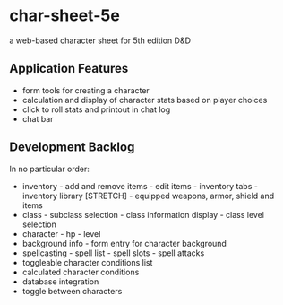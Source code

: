 # char-sheet-5e

a web-based character sheet for 5th edition D&D

## Application Features

- form tools for creating a character
- calculation and display of character stats based on player choices
- click to roll stats and printout in chat log
- chat bar

## Development Backlog

In no particular order:

- inventory
      - add and remove items
      - edit items
      - inventory tabs
      - inventory library [STRETCH]
      - equipped weapons, armor, shield and items
- class
      - subclass selection
      - class information display
      - class level selection
- character
      - hp
      - level
- background info
      - form entry for character background
- spellcasting
      - spell list
      - spell slots
      - spell attacks
- toggleable character conditions list
- calculated character conditions
- database integration
- toggle between characters
